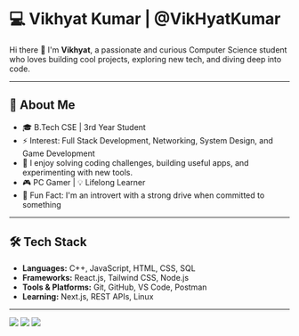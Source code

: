 

<!--
**VikHyatKumar/VikHyatKumar** is a ✨ _special_ ✨ repository because its `README.md` (this file) appears on your GitHub profile.

Here are some ideas to get you started:

- 🔭 I’m currently working on ...
- 🌱 I’m currently learning ...
- 👯 I’m looking to collaborate on ...
- 🤔 I’m looking for help with ...
- 💬 Ask me about ...
- 📫 How to reach me: ...
- 😄 Pronouns: ...
- ⚡ Fun fact: ...
-->

# 💻 Vikhyat Kumar | @VikHyatKumar

Hi there 👋 I'm **Vikhyat**, a passionate and curious Computer Science student who loves building cool projects, exploring new tech, and diving deep into code.

---

## 🚀 About Me

- 🎓 B.Tech CSE | 3rd Year Student
- ⚡ Interest: Full Stack Development, Networking, System Design, and Game Development
- 💬 I enjoy solving coding challenges, building useful apps, and experimenting with new tools.
- 🎮 PC Gamer | 💡 Lifelong Learner
- 🧠 Fun Fact: I'm an introvert with a strong drive when committed to something

---

## 🛠️ Tech Stack

- **Languages:** C++, JavaScript, HTML, CSS, SQL
- **Frameworks:** React.js, Tailwind CSS, Node.js
- **Tools & Platforms:**  Git, GitHub, VS Code, Postman
- **Learning:** Next.js, REST APIs, Linux

---

![](http://github-profile-summary-cards.vercel.app/api/cards/profile-details?username=VikHyatKumar&theme=dark)
![](http://github-profile-summary-cards.vercel.app/api/cards/stats?username=VikHyatKumar&theme=dark)
![](http://github-profile-summary-cards.vercel.app/api/cards/productive-time?username=VikHyatKumar&theme=dark&utcOffset=8)
